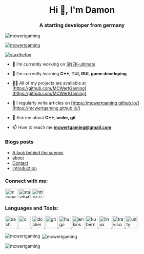 <h1 align="center">Hi 👋, I'm Damon</h1>
<h3 align="center">A starting developer from germany</h3>

<p align="left"> <img src="https://komarev.com/ghpvc/?username=mcwertgaming&label=Profile%20views&color=ffa200&style=flat" alt="mcwertgaming" /> </p>

<p align="left"> <a href="https://github.com/ryo-ma/github-profile-trophy"><img src="https://github-profile-trophy.vercel.app/?username=mcwertgaming" alt="mcwertgaming" /></a> </p>

<p align="left"> <a href="https://twitter.com/staxthefox" target="blank"><img src="https://img.shields.io/twitter/follow/staxthefox?logo=twitter&style=for-the-badge" alt="staxthefox" /></a> </p>

- 🔭 I’m currently working on [SNEK-ultimate](https://github.com/MCWertGaming/snek-utimate)

- 🌱 I’m currently learning **C++, TUI, GUI, game developing**

- 👨‍💻 All of my projects are available at [https://github.com/MCWertGaming](https://github.com/MCWertGaming)

- 📝 I regularly write articles on [https://mcwertgaming.github.io/](https://mcwertgaming.github.io/)

- 💬 Ask me about **C++, cmke, git**

- 📫 How to reach me **mcwertgaming@gmail.com**

### Blogs posts
<!-- BLOG-POST-LIST:START -->
- [A look behind the scenes](https://mcwertgaming.github.io/2020/a-look-behind-the-scenes/)
- [about](https://mcwertgaming.github.io/about/)
- [Contact](https://mcwertgaming.github.io/contact/)
- [Introduction](https://mcwertgaming.github.io/2020/introduction/)
<!-- BLOG-POST-LIST:END -->

<h3 align="left">Connect with me:</h3>
<p align="left">
<a href="https://dev.to/mcwertgaming" target="blank"><img align="center" src="https://cdn.jsdelivr.net/npm/simple-icons@3.0.1/icons/dev-dot-to.svg" alt="mcwertgaming" height="30" width="40" /></a>
<a href="https://twitter.com/staxthefox" target="blank"><img align="center" src="https://cdn.jsdelivr.net/npm/simple-icons@3.0.1/icons/twitter.svg" alt="staxthefox" height="30" width="40" /></a>
<a href="/https://mcwertgaming.github.io/index.xml" target="blank"><img align="center" src="https://cdn.jsdelivr.net/npm/simple-icons@3.0.1/icons/rss.svg" alt="https://mcwertgaming.github.io/index.xml" height="30" width="40" /></a>
</p>

<h3 align="left">Languages and Tools:</h3>
<p align="left"> <a href="https://www.gnu.org/software/bash/" target="_blank"> <img src="https://www.vectorlogo.zone/logos/gnu_bash/gnu_bash-icon.svg" alt="bash" width="40" height="40"/> </a> <a href="https://www.cprogramming.com/" target="_blank"> <img src="https://devicons.github.io/devicon/devicon.git/icons/c/c-original.svg" alt="c" width="40" height="40"/> </a> <a href="https://www.docker.com/" target="_blank"> <img src="https://devicons.github.io/devicon/devicon.git/icons/docker/docker-original-wordmark.svg" alt="docker" width="40" height="40"/> </a> <a href="https://git-scm.com/" target="_blank"> <img src="https://www.vectorlogo.zone/logos/git-scm/git-scm-icon.svg" alt="git" width="40" height="40"/> </a> <a href="https://gohugo.io/" target="_blank"> <img src="https://api.iconify.design/logos-hugo.svg" alt="hugo" width="40" height="40"/> </a> <a href="https://www.jenkins.io" target="_blank"> <img src="https://www.vectorlogo.zone/logos/jenkins/jenkins-icon.svg" alt="jenkins" width="40" height="40"/> </a> <a href="https://kubernetes.io" target="_blank"> <img src="https://www.vectorlogo.zone/logos/kubernetes/kubernetes-icon.svg" alt="kubernetes" width="40" height="40"/> </a> <a href="https://www.linux.org/" target="_blank"> <img src="https://devicons.github.io/devicon/devicon.git/icons/linux/linux-original.svg" alt="linux" width="40" height="40"/> </a> <a href="https://travis-ci.org" target="_blank"> <img src="https://www.vectorlogo.zone/logos/travis-ci/travis-ci-icon.svg" alt="travisci" width="40" height="40"/> </a> <a href="https://unity.com/" target="_blank"> <img src="https://www.vectorlogo.zone/logos/unity3d/unity3d-icon.svg" alt="unity" width="40" height="40"/> </a> </p>

<p><img align="left" src="https://github-readme-stats.vercel.app/api/top-langs?username=mcwertgaming&show_icons=true&theme=dracula&locale=en&layout=compact" alt="mcwertgaming" /></p>

<p>&nbsp;<img align="center" src="https://github-readme-stats.vercel.app/api?username=mcwertgaming&show_icons=true&theme=dracula&locale=en" alt="mcwertgaming" /></p>

<p><img align="center" src="https://github-readme-streak-stats.herokuapp.com/?user=mcwertgaming&theme=dark" alt="mcwertgaming" /></p>

